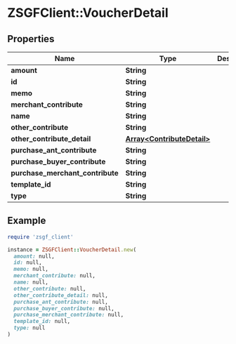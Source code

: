 # ZSGFClient::VoucherDetail

## Properties

| Name | Type | Description | Notes |
| ---- | ---- | ----------- | ----- |
| **amount** | **String** |  | [optional] |
| **id** | **String** |  | [optional] |
| **memo** | **String** |  | [optional] |
| **merchant_contribute** | **String** |  | [optional] |
| **name** | **String** |  | [optional] |
| **other_contribute** | **String** |  | [optional] |
| **other_contribute_detail** | [**Array&lt;ContributeDetail&gt;**](ContributeDetail.md) |  | [optional] |
| **purchase_ant_contribute** | **String** |  | [optional] |
| **purchase_buyer_contribute** | **String** |  | [optional] |
| **purchase_merchant_contribute** | **String** |  | [optional] |
| **template_id** | **String** |  | [optional] |
| **type** | **String** |  | [optional] |

## Example

```ruby
require 'zsgf_client'

instance = ZSGFClient::VoucherDetail.new(
  amount: null,
  id: null,
  memo: null,
  merchant_contribute: null,
  name: null,
  other_contribute: null,
  other_contribute_detail: null,
  purchase_ant_contribute: null,
  purchase_buyer_contribute: null,
  purchase_merchant_contribute: null,
  template_id: null,
  type: null
)
```

